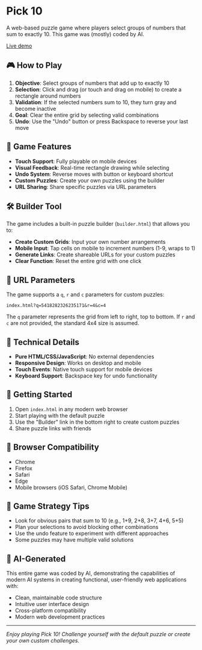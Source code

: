 # Pick 10

A web-based puzzle game where players select groups of numbers that sum to exactly 10. This game was (mostly) coded by AI.

[Live demo](https://jminjie.github.io/pick10/)

## 🎮 How to Play

1. **Objective**: Select groups of numbers that add up to exactly 10
2. **Selection**: Click and drag (or touch and drag on mobile) to create a rectangle around numbers
3. **Validation**: If the selected numbers sum to 10, they turn gray and become inactive
4. **Goal**: Clear the entire grid by selecting valid combinations
5. **Undo**: Use the "Undo" button or press Backspace to reverse your last move

## 🎯 Game Features

- **Touch Support**: Fully playable on mobile devices
- **Visual Feedback**: Real-time rectangle drawing while selecting
- **Undo System**: Reverse moves with button or keyboard shortcut
- **Custom Puzzles**: Create your own puzzles using the builder
- **URL Sharing**: Share specific puzzles via URL parameters

## 🛠️ Builder Tool

The game includes a built-in puzzle builder (`builder.html`) that allows you to:

- **Create Custom Grids**: Input your own number arrangements
- **Mobile Input**: Tap cells on mobile to increment numbers (1-9, wraps to 1)
- **Generate Links**: Create shareable URLs for your custom puzzles
- **Clear Function**: Reset the entire grid with one click

## 🔗 URL Parameters

The game supports a `q`, `r` and `c` parameters for custom puzzles:

```
index.html?q=5418282326235171&r=4&c=4
```

The `q` parameter represents the grid from left to right, top to bottom.
If `r` and `c` are not provided, the standard 4x4 size is assumed.

## 🎨 Technical Details

- **Pure HTML/CSS/JavaScript**: No external dependencies
- **Responsive Design**: Works on desktop and mobile
- **Touch Events**: Native touch support for mobile devices
- **Keyboard Support**: Backspace key for undo functionality

## 🚀 Getting Started

1. Open `index.html` in any modern web browser
2. Start playing with the default puzzle
3. Use the "Builder" link in the bottom right to create custom puzzles
4. Share puzzle links with friends

## 📱 Browser Compatibility

- Chrome
- Firefox
- Safari
- Edge
- Mobile browsers (iOS Safari, Chrome Mobile)

## 🎯 Game Strategy Tips

- Look for obvious pairs that sum to 10 (e.g., 1+9, 2+8, 3+7, 4+6, 5+5)
- Plan your selections to avoid blocking other combinations
- Use the undo feature to experiment with different approaches
- Some puzzles may have multiple valid solutions

## 🤖 AI-Generated

This entire game was coded by AI, demonstrating the capabilities of modern AI systems in creating functional, user-friendly web applications with:

- Clean, maintainable code structure
- Intuitive user interface design
- Cross-platform compatibility
- Modern web development practices

---

*Enjoy playing Pick 10! Challenge yourself with the default puzzle or create your own custom challenges.*

